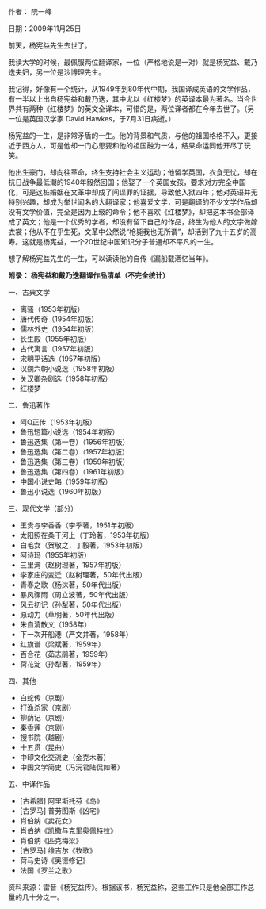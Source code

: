 作者： 阮一峰

日期：2009年11月25日

前天，杨宪益先生去世了。

我读大学的时候，最佩服两位翻译家，一位（严格地说是一对）就是杨宪益、戴乃迭夫妇，另一位是沙博理先生。

我记得，好像有一个统计，从1949年到80年代中期，我国译成英语的文学作品，有一半以上出自杨宪益和戴乃迭，其中尤以《红楼梦》的英译本最为著名。当今世界共有两种《红楼梦》的英文全译本，可惜的是，两位译者都在今年去世了。（另一位是英国汉学家 David Hawkes，于7月31日病逝。）

杨宪益的一生，是非常矛盾的一生。他的背景和气质，与他的祖国格格不入，更接近于西方人，可是他却一门心思要和他的祖国融为一体，结果命运同他开尽了玩笑。

他出生豪门，却向往革命，终生支持社会主义运动；他留学英国，衣食无忧，却在抗日战争最低潮的1940年毅然回国；他娶了一个英国女孩，要求对方完全中国化，可是这桩婚姻在文革中却成了间谍罪的证据，导致他入狱四年；他对英语并无特别兴趣，却成为举世闻名的大翻译家；他喜爱文学，可是翻译的不少文学作品却没有文学价值，完全是因为上级的命令；他不喜欢《红楼梦》，却把这本书全部译成了英文；他是一个优秀的学者，却没有留下自己的作品，终生为他人的文字做嫁衣裳；他从不在乎生死，文革中公然说“枪毙我也无所谓”，却活到了九十五岁的高寿。这就是杨宪益，一个20世纪中国知识分子普通却不平凡的一生。

想了解杨宪益先生的一生，可以读读他的自传《漏船载酒忆当年》。

**附录： 杨宪益和戴乃迭翻译作品清单（不完全统计）**

一、古典文学

- 离骚（1953年初版）
- 唐代传奇（1954年初版）
- 儒林外史（1954年初版）
- 长生殿（1955年初版）
- 古代寓言（1957年初版）
- 宋明平话选（1957年初版）
- 汉魏六朝小说选（1958年初版）
- 关汉卿杂剧选（1958年初版）
- 红楼梦

二、鲁迅著作

- 阿Q正传（1953年初版）
- 鲁迅短篇小说选（1954年初版）
- 鲁迅选集（第一卷）（1956年初版）
- 鲁迅选集（第二卷）（1957年初版）
- 鲁迅选集（第三卷）（1959年初版）
- 鲁迅选集（第四卷）（1961年初版）
- 中国小说史略（1959年初版）
- 鲁迅小说选（1960年初版）

三、现代文学（部分）

- 王贵与李香香（李季著，1951年初版）
- 太阳照在桑干河上（丁玲著，1953年初版）
- 白毛女（贺敬之，丁毅著，1953年初版）
- 阿诗玛（1955年初版）
- 三里湾（赵树理著，1957年初版）
- 李家庄的变迁（赵树理著，50年代出版）
- 青春之歌（杨沫著，50年代出版）
- 暴风骤雨（周立波著，50年代出版）
- 风云初记（孙犁著，50年代出版）
- 原动力（草明著，50年代出版）
- 朱自清散文（1958年）
- 下一次开船港（严文井著，1958年）
- 红旗谱（梁斌著，1959年）
- 百合花（茹志鹃著，1959年）
- 荷花淀（孙犁著，1959年）

四、其他

- 白蛇传（京剧）
- 打渔杀家（京剧）
- 柳荫记（京剧）
- 秦香莲（京剧）
- 搜书院（越剧）
- 十五贯（昆曲）
- 中印文化交流史（金克木著）
- 中国文学简史（冯沅君陆侃如著）

五、中译作品

- [古希腊] 阿里斯托芬《鸟》
- [古罗马] 普劳图斯《凶宅》
- 肖伯纳《卖花女》
- 肖伯纳《凯撒与克里奥佩特拉》
- 肖伯纳《匹克梅梁》
- [古罗马] 维吉尔《牧歌》
- 荷马史诗《奥德修记》
- 法国《罗兰之歌》

资料来源：雷音《杨宪益传》。根据该书，杨宪益称，这些工作只是他全部工作总量的几十分之一。